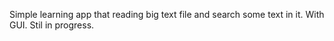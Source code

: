 Simple learning app that reading big text file and search some text in it. With GUI. Stil in progress.

